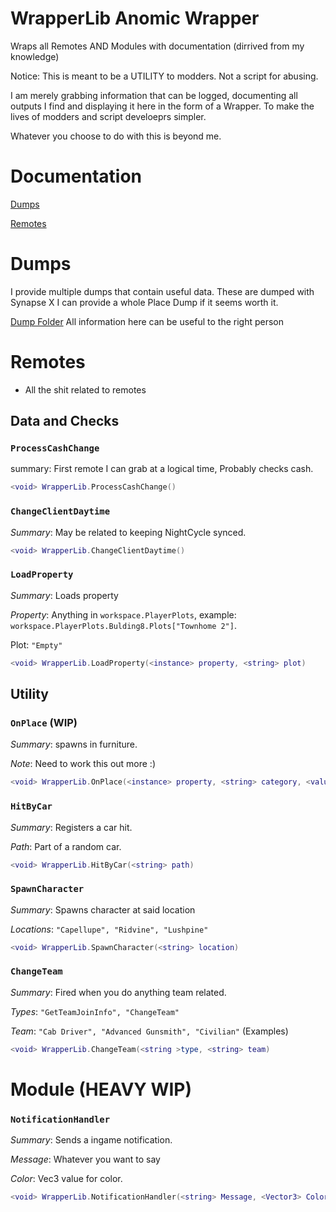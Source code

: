 # WrapperLib Anomic Wrapper
Wraps all Remotes AND Modules with documentation (dirrived from my knowledge)

Notice: This is meant to be a UTILITY to modders. Not a script for abusing. 

I am merely grabbing information that can be logged, documenting all outputs I find and displaying it here in the form of a Wrapper. To make the lives of modders and script develoeprs simpler. 

Whatever you choose to do with this is beyond me. 
# Documentation
[Dumps](https://github.com/RobloxArchiver/WrapperLib/blob/main/games/anomic-revamp/README.md#dumps)

[Remotes](https://github.com/RobloxArchiver/WrapperLib/blob/main/games/anomic-revamp/README.md#remotes)

# Dumps
I provide multiple dumps that contain useful data. These are dumped with Synapse X I can provide a whole Place Dump if it seems worth it.

[Dump Folder](Dumps)
 All information here can be useful to the right person

# Remotes
- All the shit related to remotes
## Data and Checks
### `ProcessCashChange`

summary: First remote I can grab at a logical time, Probably checks cash. 
```lua
<void> WrapperLib.ProcessCashChange()
```

### `ChangeClientDaytime`

*Summary*: May be related to keeping NightCycle synced.
```lua
<void> WrapperLib.ChangeClientDaytime()
```

### `LoadProperty`

*Summary*: Loads property

*Property*: Anything in `workspace.PlayerPlots`, example: `workspace.PlayerPlots.Bulding8.Plots["Townhome 2"]`.

Plot: `"Empty"`

```lua
<void> WrapperLib.LoadProperty(<instance> property, <string> plot)
```

## Utility

### `OnPlace` **(WIP)**

*Summary*: spawns in furniture.

*Note*: Need to work this out more :)
```lua
<void> WrapperLib.OnPlace(<instance> property, <string> category, <value> Id, <Vector3> CFrame)
```

### `HitByCar`

*Summary*: Registers a car hit. 

*Path*: Part of a random car. 

```lua
<void> WrapperLib.HitByCar(<string> path)
```

### `SpawnCharacter`

*Summary*: Spawns character at said location

*Locations*: `"Capellupe", "Ridvine", "Lushpine"`

```lua
<void> WrapperLib.SpawnCharacter(<string> location)
```

### `ChangeTeam`

*Summary*: Fired when you do anything team related.

*Types*: `"GetTeamJoinInfo", "ChangeTeam"`

*Team*: `"Cab Driver", "Advanced Gunsmith", "Civilian"` (Examples)

```lua
<void> WrapperLib.ChangeTeam(<string >type, <string> team)
```

# Module **(HEAVY WIP)**

### `NotificationHandler`

*Summary*: Sends a ingame notification.

*Message*: Whatever you want to say

*Color*: Vec3 value for color.

```lua
<void> WrapperLib.NotificationHandler(<string> Message, <Vector3> Color)
